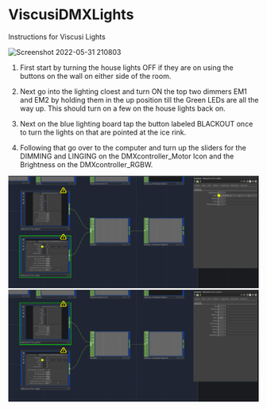 # ViscusiDMXLights

Instructions for Viscusi Lights

![Screenshot 2022-05-31 210803](https://user-images.githubusercontent.com/26509343/171480884-2bef1173-204a-4824-b419-58b1980ff76f.png)

1. First start by turning the house lights OFF if they are on using the buttons on the wall on either side of the room.

2. Next go into the lighting cloest and turn ON the top two dimmers EM1 and EM2 by holding them in the up position till the Green LEDs are all the way up. This should          turn on a few on the house lights back on.

3. Next on the blue lighting board tap the button labeled BLACKOUT once to turn the lights on that are pointed at the ice rink.

4. Following that go over to the computer and turn up the sliders for the DIMMING and LINGING on the DMXcontroller_Motor Icon and the Brightness on the DMXcontroller_RGBW.

![Screenshot 2022-12-09 224441](https://github.com/NYSCIexhibits/ViscusiDMXLights/blob/270b13282b51a39c2fa9c8e52ade1c66212b6284/Screenshot%202022-12-09%20224531.png)
![Screenshot 2022-12-09 224531](https://github.com/NYSCIexhibits/ViscusiDMXLights/blob/main/Screenshot%202022-12-09%20224441.png)
